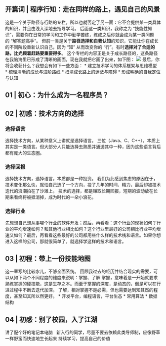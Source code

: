 ## 开篇词 | 程序行知：走在同样的路上，遇见自己的风景
这是一个关于路径与行路的专栏，所以也就否定了另一面：它不会提供某一类具体的知识，并且由浅入深地去指导学习。
后面这一类知识，我称之为 “技能性知识”，需要你在日常的学习和工作中勤学苦练，练成之后你就会成为某一类问题的 “解答题高手”。
但前一类是关于**路径选择和自我认知**的知识，它能让你在成长的不同阶段重新认识自己，因为 “知” 从而改变你的 “行”。有时**选择对了合适的路，比光顾着赶路要重要得多**。
这个专栏的内容正是关于成长路径的，这条路径在我脑海里已形成了清晰的画面，现在我就把它画了出来，如下图：
![](https://sxm-upload.oss-cn-beijing.aliyuncs.com/imgs/449ff370-6357-497a-9ca1-48f6e61ce6de.png)
最后，你将会收获什么？我想会有如下一些方面：
* 建立技术学习的体系框架与思维模型
* 梳理清晰的成长与进阶路线
* 扫清成长路上的迷茫与障碍
* 形成明确的自我定位与认知


## 01 | 初心：为什么成为一名程序员？
## 02 | 初惑：技术方向的选择
### 选择语言
选择技术方向，从某种意义上讲就是选择语言。
三位（Java、C、C++），本质上其实是一类语言。但大部分人只能选择去熟悉并通透其中一种，因为这些语言背后都有庞大的生态圈。
### 选择回报
选择技术方向，选择语言，本质都是一种投资。
我们为此感到焦虑的原因在于，技术变化那么快，就怕自己选了一个方向，投了几年的时间、精力，最后却被技术迭代的浪潮拍在了沙滩上。
技术的选择，都是赚取长期回报，短期的波动放在长期来看终将被抵消掉，成为时代的一朵小浪花。
### 选择行业
先想想自己想从事哪个行业的软件开发；然后，再看看：这个行业的现状如何？行业的平均增速如何？和其他行业相比如何？这个行业里最好的公司相比行业平均增速又如何？最后，再看看这些最好的公司都用些什么样的技术栈和语言。如果你想进入这样的公司，那就很简单了，就选择学这样的技术和语言。


## 03 | 初程：带上一份技能地图
这一章写的比较水儿，不够全面系统。
回顾我过去的经历并结合现实的需要，可以从如下两个不同程度的维度来说明：掌握、了解
掌握，意味着是一开始就要求熟练掌握的硬技能，这是生存之本。而至于掌握的深度，是动态的，倒是可以在行进过程中不断去迭代加深。
了解，相对掌握不是必需，但也需要达到知其然的程度，甚至知其所以然更好。
* 开发平台，编程语言，平台生态
* 常用算法
* 数据结构


## 04 | 初感：别了校园，入了江湖
讲了配个好的笔记本电脑  
新入行的同学，尽量不要去依赖此类导师制，应像野草一样野蛮而快速地生长起来
持续学习，提高自己的价值












